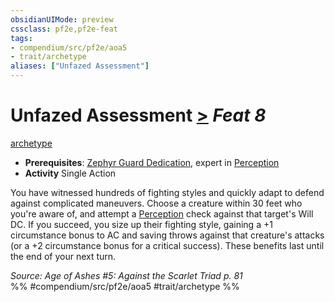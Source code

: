 ```yaml
---
obsidianUIMode: preview
cssclass: pf2e,pf2e-feat
tags:
- compendium/src/pf2e/aoa5
- trait/archetype
aliases: ["Unfazed Assessment"]
---
```

# Unfazed Assessment  [>](chapter-9-playing-the-game.md#Actions "Single Action") *Feat 8*  
[archetype](archetype.md "Archetype Feat Trait")  

- **Prerequisites**: [Zephyr Guard Dedication](zephyr-guard-dedication-aoa5.md), expert in [Perception](skills.md#Perception)
- **Activity** Single Action

You have witnessed hundreds of fighting styles and quickly adapt to defend against complicated maneuvers. Choose a creature within 30 feet who you're aware of, and attempt a [Perception](skills.md#Perception) check against that target's Will DC. If you succeed, you size up their fighting style, gaining a +1 circumstance bonus to AC and saving throws against that creature's attacks (or a +2 circumstance bonus for a critical success). These benefits last until the end of your next turn.

*Source: Age of Ashes #5: Against the Scarlet Triad p. 81*  
%% #compendium/src/pf2e/aoa5 #trait/archetype %%